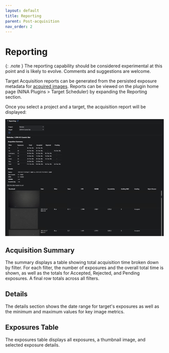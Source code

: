 ```yaml
---
layout: default
title: Reporting
parent: Post-acquisition
nav_order: 2
---
```


# Reporting

{: .note }
The reporting capability should be considered experimental at this point and is likely to evolve.  Comments and suggestions are welcome.

Target Acquisition reports can be generated from the persisted exposure metadata for [acquired images](acquisition-data.html).  Reports can be viewed on the plugin home page (NINA Plugins > Target Scheduler) by expanding the Reporting section.

Once you select a project and a target, the acquisition report will be displayed:

![](../assets/images/reporting-1.png)

## Acquisition Summary

The summary displays a table showing total acquisition time broken down by filter.  For each filter, the number of exposures and the overall total time is shown, as well as the totals for Accepted, Rejected, and Pending exposures.  A final row totals across all filters.

## Details

The details section shows the date range for target's exposures as well as the minimum and maximum values for key image metrics.

## Exposures Table

The exposures table displays all exposures, a thumbnail image, and selected exposure details.
